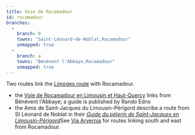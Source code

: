 ```yaml
---
title: Voie de Rocamadour
id: rocamadour
branches:
  -
    branch: 0
    towns: "Saint-Léonard-de-Noblat,Rocamadour"
    unmapped: true
  -
    branch: a
    towns: "Bénévent l'Abbaye,Rocamadour"
    unmapped: true
---
```


Two routes link the [Limoges route][0] with Rocamadour.

* the [Voie de Rocamadour en Limousin et Haut-Quercy][1] links from Bénévent l'Abbaye; a guide is published by Rando Edns
* the Amis de Saint-Jacques du Limousin-Périgord describe a route from St Léonard de Noblat in their [_Guide du pèlerin de Saint-Jacques en Limousin-Périgord_][2]See [Via Arvernia][3] for routes linking south and east from Rocamadour.

[0]: limoges.html
[1]: http://www.chemin-de-st-jacques-voie-de-rocamadour-limousin-haut-quercy.fr/
[2]: http://www.compostelle-limousin-perigord.fr/html/lechemin.html
[3]: arvernia.html